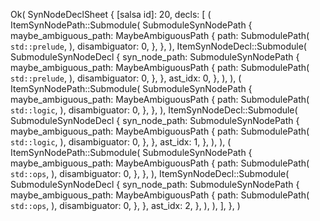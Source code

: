 Ok(
    SynNodeDeclSheet {
        [salsa id]: 20,
        decls: [
            (
                ItemSynNodePath::Submodule(
                    SubmoduleSynNodePath {
                        maybe_ambiguous_path: MaybeAmbiguousPath {
                            path: SubmodulePath(
                                `std::prelude`,
                            ),
                            disambiguator: 0,
                        },
                    },
                ),
                ItemSynNodeDecl::Submodule(
                    SubmoduleSynNodeDecl {
                        syn_node_path: SubmoduleSynNodePath {
                            maybe_ambiguous_path: MaybeAmbiguousPath {
                                path: SubmodulePath(
                                    `std::prelude`,
                                ),
                                disambiguator: 0,
                            },
                        },
                        ast_idx: 0,
                    },
                ),
            ),
            (
                ItemSynNodePath::Submodule(
                    SubmoduleSynNodePath {
                        maybe_ambiguous_path: MaybeAmbiguousPath {
                            path: SubmodulePath(
                                `std::logic`,
                            ),
                            disambiguator: 0,
                        },
                    },
                ),
                ItemSynNodeDecl::Submodule(
                    SubmoduleSynNodeDecl {
                        syn_node_path: SubmoduleSynNodePath {
                            maybe_ambiguous_path: MaybeAmbiguousPath {
                                path: SubmodulePath(
                                    `std::logic`,
                                ),
                                disambiguator: 0,
                            },
                        },
                        ast_idx: 1,
                    },
                ),
            ),
            (
                ItemSynNodePath::Submodule(
                    SubmoduleSynNodePath {
                        maybe_ambiguous_path: MaybeAmbiguousPath {
                            path: SubmodulePath(
                                `std::ops`,
                            ),
                            disambiguator: 0,
                        },
                    },
                ),
                ItemSynNodeDecl::Submodule(
                    SubmoduleSynNodeDecl {
                        syn_node_path: SubmoduleSynNodePath {
                            maybe_ambiguous_path: MaybeAmbiguousPath {
                                path: SubmodulePath(
                                    `std::ops`,
                                ),
                                disambiguator: 0,
                            },
                        },
                        ast_idx: 2,
                    },
                ),
            ),
        ],
    },
)